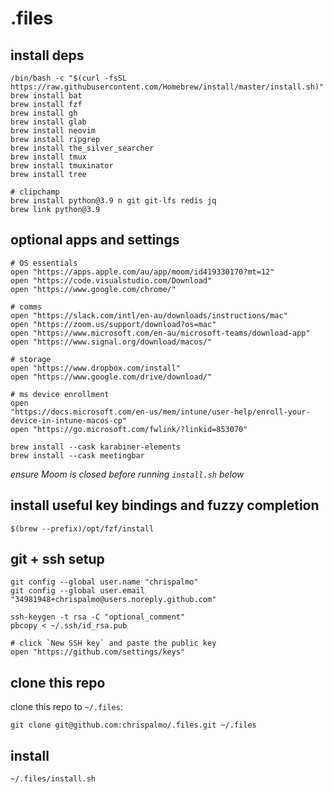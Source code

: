# .files

## install deps

```
/bin/bash -c "$(curl -fsSL https://raw.githubusercontent.com/Homebrew/install/master/install.sh)"
brew install bat
brew install fzf
brew install gh
brew install glab
brew install neovim
brew install ripgrep
brew install the_silver_searcher
brew install tmux
brew install tmuxinator
brew install tree

# clipchamp
brew install python@3.9 n git git-lfs redis jq
brew link python@3.9
```

## optional apps and settings

```
# OS essentials
open "https://apps.apple.com/au/app/moom/id419330170?mt=12"
open "https://code.visualstudio.com/Download"
open "https://www.google.com/chrome/"

# comms
open "https://slack.com/intl/en-au/downloads/instructions/mac"
open "https://zoom.us/support/download?os=mac"
open "https://www.microsoft.com/en-au/microsoft-teams/download-app"
open "https://www.signal.org/download/macos/"

# storage
open "https://www.dropbox.com/install"
open "https://www.google.com/drive/download/"

# ms device enrollment
open
"https://docs.microsoft.com/en-us/mem/intune/user-help/enroll-your-device-in-intune-macos-cp"
open "https://go.microsoft.com/fwlink/?linkid=853070"

brew install --cask karabiner-elements
brew install --cask meetingbar
```

*ensure Moom is closed before running `install.sh` below*


## install useful key bindings and fuzzy completion

```
$(brew --prefix)/opt/fzf/install
```

## git + ssh setup

```
git config --global user.name "chrispalmo"
git config --global user.email "34981948+chrispalmo@users.noreply.github.com"

ssh-keygen -t rsa -C "optional_comment"
pbcopy < ~/.ssh/id_rsa.pub

# click `New SSH key` and paste the public key
open "https://github.com/settings/keys"
```

## clone this repo

clone this repo to `~/.files`:

```
git clone git@github.com:chrispalmo/.files.git ~/.files
```

## install

```
~/.files/install.sh
```
